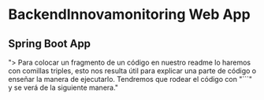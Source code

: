 ﻿# BackendInnovamonitoring Web App
## Spring Boot App
"> Para colocar un fragmento de un código en nuestro readme lo haremos con comillas triples, esto nos resulta útil para explicar una parte de código o enseñar la manera de ejecutarlo. Tendremos que rodear el código con "```" y se verá de la siguiente manera."
